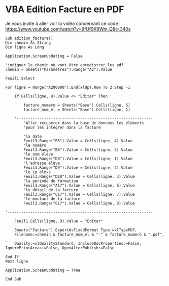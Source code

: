 # VBA Edition Facture en PDF
Je vous invite à aller voir la vidéo concernant ce code : 
https://www.youtube.com/watch?v=9fUf9X9Wm_Q&t=340s

    Sub edition_facture()
    Dim chemin As String
    Dim ligne As Long

    Application.ScreenUpdating = False

    'indiquer le chemin où vont être enregistrer les pdf
    chemin = Sheets("Paramètres").Range("A2").Value

    Feuil1.Select

    For ligne = Range("A200000").End(xlUp).Row To 2 Step -1

        If Cells(ligne, 9).Value <> "Editer" Then
    
            facture_numero = Sheets("Base").Cells(ligne, 5)
            facture_nom_el = Sheets("Base").Cells(ligne, 1)
      
        '------------------------------------------------------------
            'Aller récupérer dans la base de données les éléments
            'pour les intégrer dans la facture
            
            'la date
            Feuil3.Range("B5").Value = Cells(ligne, 4).Value
            'le numéro
            Feuil3.Range("B6").Value = Cells(ligne, 5).Value
            'le nom élève
            Feuil3.Range("D8").Value = Cells(ligne, 1).Value
            'l'adresse élève
            Feuil3.Range("D9").Value = Cells(ligne, 2).Value
            'le cp élève
            Feuil3.Range("D10").Value = Cells(ligne, 3).Value
            'la période de formation
            Feuil3.Range("A17").Value = Cells(ligne, 6).Value
            'le détail de la facture
            Feuil3.Range("C17").Value = Cells(ligne, 7).Value
            'le montant de la facture
            Feuil3.Range("E17").Value = Cells(ligne, 8).Value
        
    '----------------------------------------------------------------
        
        Feuil1.Cells(ligne, 9).Value = "Editer"

        Sheets("Facture").ExportAsFixedFormat Type:=xlTypePDF, _
        Filename:=chemin & facture_nom_el & "-" & facture_numero & ".pdf", _
        Quality:=xlQualityStandard, IncludeDocProperties:=False, IgnorePrintAreas:=False, OpenAfterPublish:=False

    End If
    Next ligne

    Application.ScreenUpdating = True

    End Sub
